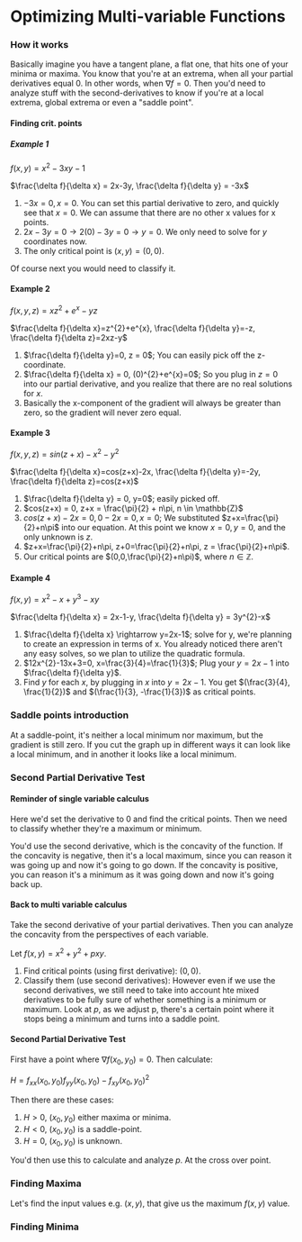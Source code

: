 # Optimizing Multi-variable Functions

### How it works
Basically imagine you have a tangent plane, a flat one, that hits one of your minima or maxima. You know that you're at an extrema, when all your partial derivatives equal 0. In other words, when $\nabla f = 0$. Then you'd need to analyze stuff with the second-derivatives to know if you're at a local extrema, global extrema or even a "saddle point".

#### Finding crit. points 

##### Example 1
$f(x,y)=x^{2}-3xy-1$

$\frac{\delta f}{\delta x} = 2x-3y, \frac{\delta f}{\delta y} = -3x$

1. $-3x=0, x = 0$. You can set this partial derivative to zero, and quickly see that $x=0$. We can assume that there are no other x values for x points.
2. $2x-3y=0 \rightarrow 2(0)-3y=0 \rightarrow y=0$. We only need to solve for $y$ coordinates now.
3. The only critical point is $(x,y)=(0,0)$.

Of course next you would need to classify it.


#### Example 2
$f(x,y,z) = xz^{2}+e^{x}-yz$

$\frac{\delta f}{\delta x}=z^{2}+e^{x}, \frac{\delta f}{\delta y}=-z, \frac{\delta f}{\delta z}=2xz-y$

1. $\frac{\delta f}{\delta y}=0, z = 0$; You can easily pick off the z-coordinate. 
2. $\frac{\delta f}{\delta x} = 0, (0)^{2}+e^{x}=0$; So you plug in $z=0$ into our partial derivative, and you realize that there are no real solutions for $x$. 
3. Basically the x-component of the gradient will always be greater than zero, so the gradient will never zero equal.

#### Example 3

$f(x,y,z)=sin(z+x)-x^{2}-y^{2}$

$\frac{\delta f}{\delta x}=cos(z+x)-2x, \frac{\delta f}{\delta y}=-2y, \frac{\delta f}{\delta z}=cos(z+x)$

1. $\frac{\delta f}{\delta y} = 0, y=0$; easily picked off.
2. $cos(z+x) = 0, z+x = \frac{\pi}{2} + n\pi, n \in \mathbb{Z}$
3. $cos(z+x)-2x = 0, 0-2x=0, x=0$; We substituted $z+x=\frac{\pi}{2}+n\pi$ into our equation. At this point we know $x=0,y=0$, and the only unknown is $z$. 
4. $z+x=\frac{\pi}{2}+n\pi, z+0=\frac{\pi}{2}+n\pi, z = \frac{\pi}{2}+n\pi$.
5. Our critical points are $(0,0,\frac{\pi}{2}+n\pi)$, where $n \in \mathbb{Z}$.

#### Example 4
$f(x,y) = x^{2}-x+y^{3}-xy$

$\frac{\delta f}{\delta x} = 2x-1-y, \frac{\delta f}{\delta y} = 3y^{2}-x$

1. $\frac{\delta f}{\delta x} \rightarrow y=2x-1$; solve for y, we're planning to create an expression in terms of x. You already noticed there aren't any easy solves, so we plan to utilize the quadratic formula.
2. $12x^{2}-13x+3=0, x=\frac{3}{4}=\frac{1}{3}$; Plug your $y=2x-1$ into $\frac{\delta f}{\delta y}$. 
3. Find $y$ for each $x$, by plugging in $x$ into $y=2x-1$. You get $(\frac{3}{4}, \frac{1}{2})$ and $(\frac{1}{3}, -\frac{1}{3})$ as critical points.


### Saddle points introduction
At a saddle-point, it's neither a local minimum nor maximum, but the gradient is still zero. If you cut the graph up in different ways it can look like a local minimum, and in another it looks like a local minimum.

### Second Partial Derivative Test

#### Reminder of single variable calculus
Here we'd set the derivative to 0 and find the critical points. Then we need to classify whether they're a maximum or minimum. 

You'd use the second derivative, which is the concavity of the function. If the concavity is negative, then it's a local maximum, since you can reason it was going up and now it's going to go down. If the concavity is positive, you can reason it's a minimum as it was going down and now it's going back up.

#### Back to multi variable calculus
Take the second derivative of your partial derivatives. Then you can analyze the concavity from the perspectives of each variable.

Let $f(x,y) = x^{2}+y^{2}+pxy$. 

1. Find critical points (using first derivative): $(0,0)$.
2. Classify them (use second derivatives): However even if we use the second derivatives, we still need to take into account hte mixed derivatives to be fully sure of whether something is a minimum or maximum. Look at $p$, as we adjust p, there's a certain point where it stops being a minimum and turns into a saddle point.

#### Second Partial Derivative Test
First have a point where $\nabla f(x_{0},y_{0})=0$. Then calculate:

$H=f_{xx}(x_{0},y_{0})f_{yy}(x_{0},y_{0})-f_{xy}(x_{0},y_{0})^{2}$

Then there are these cases: 
  1. $H>0$, $(x_{0},y_{0})$ either maxima or minima.
  2. $H<0$, $(x_{0},y_{0})$ is a saddle-point.
  3. $H=0$, $(x_{0},y_{0})$ is unknown.

You'd then use this to calculate and analyze $p$. At the cross over point.




### Finding Maxima
Let's find the input values e.g. $(x,y)$, that give us the maximum $f(x,y)$ value. 



### Finding Minima